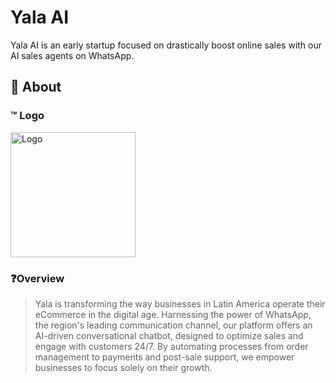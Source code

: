 # Yala AI

Yala AI is an early startup focused on drastically boost online sales with our AI sales agents on WhatsApp.

## 👀 About

### ™️ Logo

<img src="https://storage.googleapis.com/flutterflow-io-6f20.appspot.com/projects/facebook-login-bau22s/assets/93dki72uxixa/yala.png" alt="Logo" width="200">

### ❓Overview

> Yala is transforming the way businesses in Latin America operate their
> eCommerce in the digital age. Harnessing the power of WhatsApp, the region's
> leading communication channel, our platform offers an AI-driven
> conversational chatbot, designed to optimize sales and engage with customers
> 24/7. By automating processes from order management to payments and
> post-sale support, we empower businesses to focus solely on their growth.
